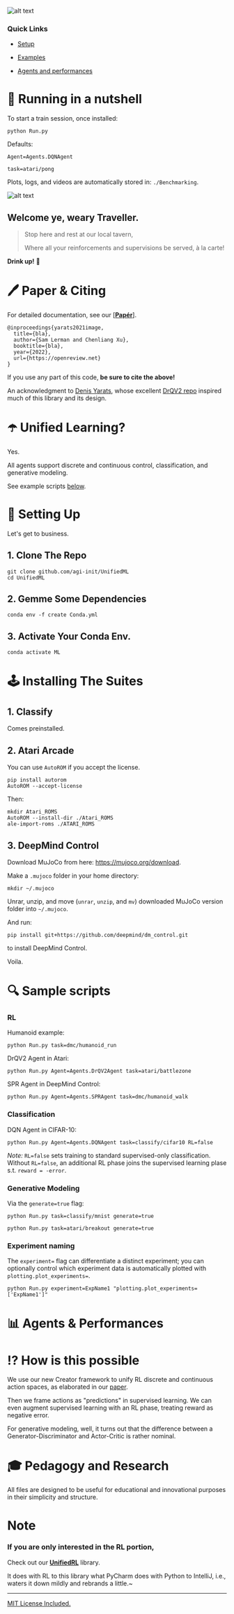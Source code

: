 [comment]: <> (# Unified ML, unified in one place, ml, it's so unified )

[comment]: <> (# Unified ML)

![alt text](UMLpretty.png)


### Quick Links

- [Setup](#-wrench--setting-up)

- [Examples](#-mag--example-scripts)

- [Agents and performances](#-bar-chart--agents---performance)


[comment]: <> (- [Citing]&#40;https://github.com/slerman12/UnifiedML2#pen-paper--citing&#41;)

# :runner: Running in a nutshell

To start a train session, once installed:

```
python Run.py
```

[comment]: <> (The default agent and task are DQN and Pong respectively.)

Defaults:

```Agent=Agents.DQNAgent```

```task=atari/pong```

Plots, logs, and videos are automatically stored in: ```./Benchmarking```.


![alt text](evolve.gif)

## Welcome ye, weary Traveller.

>Stop here and rest at our local tavern,
>
> Where all your reinforcements and supervisions be served, à la carte!

**Drink up!** :beers:


# :pen: Paper & Citing

For detailed documentation, see our [[**Papér**](https://arxiv.com)].

[comment]: <> (Please see [paper]&#40;https://arxiv.com&#41; for more details.)

[comment]: <> (### How is this possible?)

[comment]: <> (**RL**: All agents implement our "Creator"/"DPG" framework to support both continuous and discrete action spaces.)

[comment]: <> (**Classification**: treated as a reinforcement learning suite called "Classify" akin to Atari or DMC, with datasets re-framed as tasks that yield labels rather than rewards.)

[comment]: <> (**Generative** modeling reframes the Actor-Critic as a Generator-Discriminator, a surprisingly simple RL-GAN unification.)

[comment]: <> (## Citing The Hard Worker Who Labored For You Day And Mostly Day)

[comment]: <> (## Citing)

```
@inproceedings{yarats2021image,
  title={bla},
  author={Sam Lerman and Chenliang Xu},
  booktitle={bla},
  year={2022},
  url={https://openreview.net}
}
```
If you use any part of this code, **be sure to cite the above!**

[comment]: <> (### Also)

An acknowledgment to [Denis Yarats](https://github.com/denisyarats), whose excellent [DrQV2 repo](https://github.com/facebookresearch/drqv2) inspired much of this library and its design.

# :open_umbrella: Unified Learning?
Yes.

All agents support discrete and continuous control, classification, and generative modeling.

See example scripts [below](https://github.com/slerman12/UnifiedML2#point_up-simple-scripts).

# :wrench: Setting Up 

[comment]: <> (Pretty simple:)

Let's get to business.

## 1. Clone The Repo

```
git clone github.com/agi-init/UnifiedML
cd UnifiedML
```

## 2. Gemme Some Dependencies

```
conda env -f create Conda.yml
```

[comment]: <> (# Installing Suites)

## 3. Activate Your Conda Env.

```
conda activate ML
```

[comment]: <> (*zip zap bippidy bap!* ~ &#40;don't run that&#41;)

[comment]: <> (### *THERE, HAPPY!??*)

# :joystick: Installing The Suites 

## 1. Classify

[comment]: <> (Comes preinstalled.  :smirk:)
Comes preinstalled. 

## 2. Atari Arcade

You can use ```AutoROM``` if you accept the license.

```
pip install autorom
AutoROM --accept-license
```
Then:
```
mkdir Atari_ROMS
AutoROM --install-dir ./Atari_ROMS
ale-import-roms ./ATARI_ROMS
```
## 3. DeepMind Control
Download MuJoCo from here: https://mujoco.org/download.

Make a ```.mujoco``` folder in your home directory:

```
mkdir ~/.mujoco
```

Unrar, unzip, and move (```unrar```, ```unzip```, and ```mv```) downloaded MuJoCo version folder into ```~/.mujoco```. 

And run:
```
pip install git+https://github.com/deepmind/dm_control.git
```

to install DeepMind Control.

Voila.

[comment]: <> (***Voila.***)

# :mag: Sample scripts

[comment]: <> (Plots are automatically generated during training and stored in:)

[comment]: <> (```./Benchmarking/<experiment>/Plots/```.)

[comment]: <> (### *Atari example:*)

[comment]: <> (```)

[comment]: <> (python Run.py task=atari/breakout)

[comment]: <> (```)

[comment]: <> (All agents support all suites, discrete and continuous control.)

### RL

Humanoid example: 
```
python Run.py task=dmc/humanoid_run
```

DrQV2 Agent in Atari:
```
python Run.py Agent=Agents.DrQV2Agent task=atari/battlezone
```

SPR Agent in DeepMind Control:
```
python Run.py Agent=Agents.SPRAgent task=dmc/humanoid_walk
```

### Classification

DQN Agent in CIFAR-10:
```
python Run.py Agent=Agents.DQNAgent task=classify/cifar10 RL=false
```

[comment]: <> (*Note:* ```RL=false``` sets training to standard supervised-only classification. Without ```RL=false```, an additional RL phase joins the supervised learning with <img src="https://latex.codecogs.com/gif.latex?reward=-error"/>. )
*Note:* ```RL=false``` sets training to standard supervised-only classification. Without ```RL=false```, an additional RL phase joins the supervised learning plase s.t. ```reward = -error```.

### Generative Modeling

Via the ```generate=true``` flag:
```
python Run.py task=classify/mnist generate=true
```
```
python Run.py task=atari/breakout generate=true
```

### Experiment naming

The ```experiment=``` flag can differentiate a distinct experiment; you can optionally control which experiment data is automatically plotted with ```plotting.plot_experiments=```.

```
python Run.py experiment=ExpName1 "plotting.plot_experiments=['ExpName1']"
```

[comment]: <> (Also, manual plotting via ```Plot.py```:)

[comment]: <> (```)

[comment]: <> (python Plot.py <experiment1> <experiment2> <...>)

[comment]: <> (```)

[comment]: <> (```)

[comment]: <> (python Run.py task=atari/breakout generate=true)

[comment]: <> (```)


[comment]: <> (And if you use any part of this code — even look at it, or think about it — **be sure to cite the above!**)

[comment]: <> (And if you use any part of this code, **be sure to cite the above!**)


[comment]: <> (## :thinking: Details)

# :bar_chart: Agents & Performances

[comment]: <> (```)

[comment]: <> (@inproceedings{yarats2021image,)

[comment]: <> (  title={Image Augmentation Is All You Need: Regularizing Deep Reinforcement Learning from Pixels},)

[comment]: <> (  author={Denis Yarats and Ilya Kostrikov and Rob Fergus},)

[comment]: <> (  booktitle={International Conference on Learning Representations},)

[comment]: <> (  year={2021},)

[comment]: <> (  url={https://openreview.net/forum?id=GY6-6sTvGaf})

[comment]: <> (})

[comment]: <> (```)

[comment]: <> (**Feel free to cite also the above!**)


[comment]: <> (# :paperclips: Repository Structure)

[comment]: <> (Files are succinct, intuitive, and try to be self-explanatory.)

[comment]: <> (* Agents are self-contained in their respective ```./Agents``` file.)

[comment]: <> (* ```Run.py``` handles all training, evaluation, and logging.)

[comment]: <> (* ```./Datasets``` includes ```Environment.py```, which handles the environment "roll out," and ```ExperienceReplay.py``` which stores and retrieves data using parallel CPU workers.)

[comment]: <> (* Architectures, losses, probability distributions, and simple helpers defined in ```./Blocks```, ```./Losses```, ```Distributions.py``` and ```Utils.py``` respectively.)

[comment]: <> (* Hyper-param default configurations in ```.\Hyperparams```.)

# :interrobang: How is this possible

We use our new Creator framework to unify RL discrete and continuous action spaces, as elaborated in our [paper](https://arxiv.com).

Then we frame actions as "predictions" in supervised learning. We can even augment supervised learning with an RL phase, treating reward as negative error.

For generative modeling, well, it turns out that the difference between a Generator-Discriminator and Actor-Critic is rather nominal.

[comment]: <> (# :paperclips: Repository Structure)

[comment]: <> (Agents are self-contained in their respective ```./Agents``` file.)

[comment]: <> (```Run.py``` handles all training, evaluation, and logging.)

[comment]: <> (```./Datasets``` includes ```Environment.py```, which handles the environment "roll out," and ```ExperienceReplay.py``` which stores and retrieves data using parallel CPU workers.)

[comment]: <> (Architectures, losses, probability distributions, and simple helpers defined in ```./Blocks```, ```./Losses```, ```Distributions.py``` and ```Utils.py``` respectively.)

[comment]: <> (Hyper-param default configurations in ```.\Hyperparams```.)

[comment]: <> (Files are succinct, intuitive, and try to be self-explanatory.)

# :mortar_board: Pedagogy and Research

All files are designed to be useful for educational and innovational purposes in their simplicity and structure.


# Note

### If you are only interested in the RL portion, 

Check out our [**UnifiedRL**](https:github.com/agi-init/UnifiedRL) library. 

It does with RL to this library what PyCharm does with Python to IntelliJ, i.e., waters it down mildly and rebrands a little.~

[comment]: <> (# License)

<hr class="solid">

[comment]: <> (## License)

[MIT License Included.](https://github.com/agi-init/UnifiedML/MIT_LICENSE)

[comment]: <> (## Financing)

[comment]: <> (If you have not yet, please consider donating:)

[comment]: <> ([comment]: <> &#40;[![Donate]&#40;https://img.shields.io/badge/Donate-PayPal-green.svg?style=social&#41;]&#40;https://www.paypal.com/cgi-bin/&#41;&#41;)

[comment]: <> ([![Donate]&#40;https://img.shields.io/badge/Donate-PayPal-green.svg?style=flat&#41;]&#40;https://www.paypal.com/cgi-bin/&#41;)

[comment]: <> ([comment]: <> &#40;[![Donate]&#40;https://img.shields.io/badge/Donate-PayPal-green.svg?style=for-the-badge&#41;]&#40;https://www.paypal.com/cgi-bin/&#41;&#41;)

[comment]: <> ([comment]: <> &#40;[![Donate]&#40;https://img.shields.io/badge/PayPal-Donate-green.svg?style=for-the-badge&#41;]&#40;https://www.paypal.com/cgi-bin/&#41;&#41;)

[comment]: <> ([comment]: <> &#40;[![Donate]&#40;https://img.shields.io/badge/Give_money-yasss-green.svg?style=for-the-badge&#41;]&#40;https://www.paypal.com/cgi-bin/&#41;&#41;)

[comment]: <> ([comment]: <> &#40;[![Donate]&#40;https://img.shields.io/badge/paypal-green.svg?style=for-the-badge&#41;]&#40;https://www.paypal.com/cgi-bin/&#41;&#41;)

[comment]: <> (We are a nonprofit, single-PhD student team whose bank account is quickly hemmoraging.)

[comment]: <> (If you are an investor wishing to invest more seriously, [please contact **agi.\_\_init\_\_**]&#40;mailto:agi.init@gmail.com&#41;.)

[comment]: <> (Mark Zuckerburg, if you're looking for an heir... &#40;not joking&#41;.)